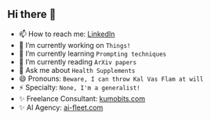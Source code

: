 ## Hi there 👋

- 📫 How to reach me: [LinkedIn](https://www.linkedin.com/in/rickard-robin-1995b627/)
- 🔭 I’m currently working on `Things!`
- 🌱 I’m currently learning `Prompting techniques`
- 👯 I’m currently reading `ArXiv papers`
- 💬 Ask me about `Health Supplements`
- 😄 Pronouns: `Beware, I can throw Kal Vas Flam at will`
- ⚡ Specialty: `None, I'm a generalist!`
- ✨ Freelance Consultant: [kumobits.com](https://kumobits.com)
- ✨ AI Agency: [ai-fleet.com](https://ai-fleet.com)

<!--
**rille111/rille111** is a ✨ _special_ ✨ repository because its `README.md` (this file) appears on your GitHub profile.

Here are some ideas to get you started:

- 🔭 I’m currently working on ...
- 🌱 I’m currently learning ...
- 👯 I’m looking to collaborate on ...
- 🤔 I’m looking for help with ....
- 💬 Ask me about ...
- 📫 How to reach me: ...
- 😄 Pronouns: ...
- ⚡ Fun fact: ...
-->
